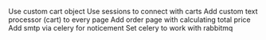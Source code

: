 Use custom cart object
Use sessions to connect with carts
Add custom text processor (cart) to every page
Add order page with calculating total price
Add smtp via celery for noticement
Set celery to work with rabbitmq
